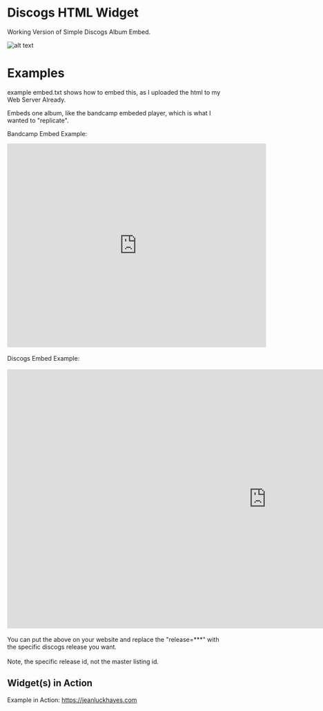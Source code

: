 # Discogs HTML Widget

Working Version of Simple Discogs Album Embed.

![alt text](https://www.jeanluckhayes.com/EmbeddedDiscogsViewer/Discogs%20Embed%20Example%20Picture.png)

# Examples
example embed.txt shows how to embed this, as I uploaded the html to my Web Server Already.

Embeds one album, like the bandcamp embeded player, which is what I wanted to "replicate".

Bandcamp Embed Example:

<iframe style="border: 0; width: 600px; height: 472px;" src="https://bandcamp.com/EmbeddedPlayer/album=2448867930/size=large/bgcol=ffffff/linkcol=0687f5/tracklist=true/artwork=small/transparent=true/" seamless><a href="http://mypetflamingo.bandcamp.com/album/toyamas-love-island">Toyama&#39;s Love Island by Skule Toyama</a></iframe>
<br/><br/> 
Discogs Embed Example:
<br/><br/> 
<iframe style="border: 0; width: 1200px; height: 600px;" src="https://www.jeanluckhayes.com/EmbeddedDiscogsViewer/discogs_album_embed.html?release=13930194" seamless></iframe>
<br/><br/> 
You can put the above on your website and replace the "release=***" with the specific discogs release you want.
<br/><br/>
Note, the specific release id, not the master listing id.

## Widget(s) in Action

Example in Action:
https://jeanluckhayes.com






